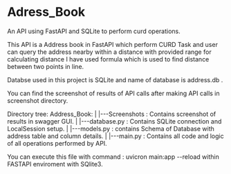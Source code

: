 # Adress_Book
An API using FastAPI and SQLite to perform curd operations.

This API is a Address book in FastAPI which perform CURD Task and user can query the address nearby within a distance with provided range
for calculating distance I have used formula which is used to find distance between two points in line.

Databse used in this project is SQLite and name of database is address.db .

You can find the screenshot of results of API calls after making API calls in screenshot directory.

Directory tree:
Address_Book:
  |
  |---Screenshots : Contains screenshot of results in swagger GUI.
  |
  |---database.py : Contains SQLite connection and LocalSession setup.
  |
  |---models.py : contains Schema of Database with address table and column details.
  |
  |---main.py : Contains all code and logic of all operations performed by API.

You can execute this file with command : uvicron main:app --reload
within FASTAPI enviroment with SQlite3.
